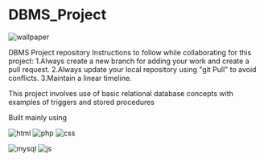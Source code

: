 # DBMS_Project
![wallpaper](https://github.com/shreyask22/DBMS-Project/blob/main/other/poster_wall.jpg?raw=true)

DBMS Project repository
Instructions to follow while collaborating for this project:
1.Always create a new branch for adding your work and create a pull request.
2.Always update your local repository using "git Pull" to avoid conflicts.
3.Maintain a linear timeline.

This project involves use of basic relational database concepts with examples of triggers and stored procedures

Built mainly using 

![html](https://github.com/shreyask22/DBMS-Project/blob/main/other/html.png?raw=true) ![php](https://github.com/shreyask22/DBMS-Project/blob/main/other/php.png?raw=true) ![css](https://github.com/shreyask22/DBMS-Project/blob/main/other/css.png?raw=true)

![mysql](https://github.com/shreyask22/DBMS-Project/blob/main/other/mysql.png?raw=true) ![js](https://github.com/shreyask22/DBMS-Project/blob/main/other/js.png?raw=true)


